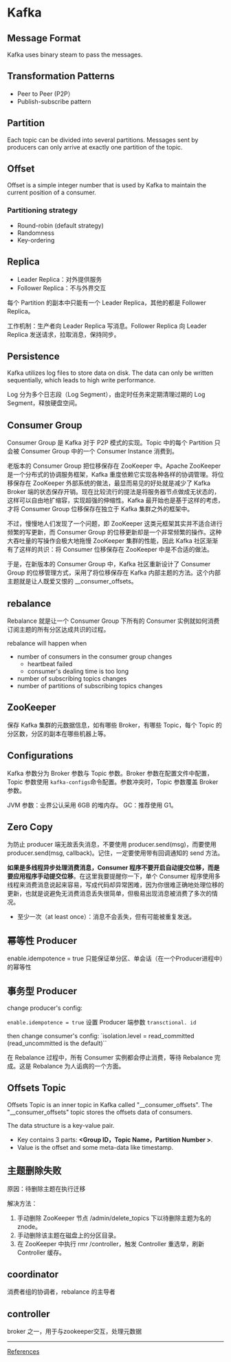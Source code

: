  # Kafka 

## Message Format

Kafka uses binary steam to pass the messages.

## Transformation Patterns

- Peer to Peer (P2P）
- Publish-subscribe pattern

## Partition

Each topic can be divided into several partitions. Messages sent by producers can only arrive at exactly one partition of the topic.

## Offset

Offset is a simple integer number that is used by Kafka to maintain the current position of a consumer.

### Partitioning strategy

- Round-robin (default strategy)
- Randomness
- Key-ordering

## Replica

- Leader Replica：对外提供服务
- Follower Replica：不与外界交互

每个 Partition 的副本中只能有一个 Leader Replica，其他的都是 Follower Replica。

工作机制：生产者向 Leader Replica 写消息。Follower Replica 向 Leader Replica 发送请求，拉取消息，保持同步。

## Persistence

Kafka utilizes log files to store data on disk. The data can only be written sequentially, which leads to high write performance.

Log 分为多个日志段（Log Segment），由定时任务来定期清理过期的 Log Segment，释放硬盘空间。

## Consumer Group

Consumer Group 是 Kafka 对于 P2P 模式的实现。Topic 中的每个 Partition 只会被 Consumer Group 中的一个 Consumer Instance 消费到。

老版本的 Consumer Group 把位移保存在 ZooKeeper 中。Apache ZooKeeper 是一个分布式的协调服务框架，Kafka 重度依赖它实现各种各样的协调管理。将位移保存在 ZooKeeper 外部系统的做法，最显而易见的好处就是减少了 Kafka Broker 端的状态保存开销。现在比较流行的提法是将服务器节点做成无状态的，这样可以自由地扩缩容，实现超强的伸缩性。Kafka 最开始也是基于这样的考虑，才将 Consumer Group 位移保存在独立于 Kafka 集群之外的框架中。

不过，慢慢地人们发现了一个问题，即 ZooKeeper 这类元框架其实并不适合进行频繁的写更新，而 Consumer Group 的位移更新却是一个非常频繁的操作。这种大吞吐量的写操作会极大地拖慢 ZooKeeper 集群的性能，因此 Kafka 社区渐渐有了这样的共识：将 Consumer 位移保存在 ZooKeeper 中是不合适的做法。

于是，在新版本的 Consumer Group 中，Kafka 社区重新设计了 Consumer Group 的位移管理方式，采用了将位移保存在 Kafka 内部主题的方法。这个内部主题就是让人既爱又恨的 __consumer_offsets。

## rebalance 

Rebalance 就是让一个 Consumer Group 下所有的 Consumer 实例就如何消费订阅主题的所有分区达成共识的过程。

rebalance will happen when
- number of consumers in the consumer group changes
    - heartbeat failed
    - consumer's dealing time is too long
- number of subscribing topics  changes
- number of partitions of subscribing topics changes

## ZooKeeper

保存 Kafka 集群的元数据信息，如有哪些 Broker，有哪些 Topic，每个 Topic 的分区数，分区的副本在哪些机器上等。

## Configurations

Kafka 参数分为 Broker 参数与 Topic 参数。Broker 参数在配置文件中配置，Topic 参数使用 `kafka-configs`命令配置。参数冲突时，Topic 参数覆盖 Broker 参数。

JVM 参数：业界公认采用 6GB 的堆内存。
GC：推荐使用 G1。

## Zero Copy



为防止 producer 端无故丢失消息，不要使用 producer.send(msg)，而要使用 producer.send(msg, callback)。记住，一定要使用带有回调通知的 send 方法。

**如果是多线程异步处理消费消息，Consumer 程序不要开启自动提交位移，而是要应用程序手动提交位移**。在这里我要提醒你一下，单个 Consumer 程序使用多线程来消费消息说起来容易，写成代码却异常困难，因为你很难正确地处理位移的更新，也就是说避免无消费消息丢失很简单，但极易出现消息被消费了多次的情况。

-   至少一次（at least once）：消息不会丢失，但有可能被重复发送。

## 幂等性 Producer

enable.idempotence = true
只能保证单分区、单会话（在一个Producer进程中）的幂等性

## 事务型 Producer

change producer's config:

`enable.idempotence = true`
设置 Producer 端参数 `transctional. id`

then change consumer's config:
`isolation.level = read_committed (read_uncommitted is the default)``


在 Rebalance 过程中，所有 Consumer 实例都会停止消费，等待 Rebalance 完成。这是 Rebalance 为人诟病的一个方面。

## Offsets Topic

Offsets Topic is an inner topic in Kafka called "\__consumer_offsets". The "\__consumer_offsets" topic stores the offsets data of consumers. 

The data structure is a key-value pair. 
- Key contains 3 parts: **<Group ID，Topic Name，Partition Number >**.
- Value is the offset and some meta-data like timestamp.

## 主题删除失败

原因：待删除主题在执行迁移

解决方法：
1. 手动删除 ZooKeeper 节点 /admin/delete_topics 下以待删除主题为名的 znode。
2.  手动删除该主题在磁盘上的分区目录。
3. 在 ZooKeeper 中执行 rmr /controller，触发 Controller 重选举，刷新 Controller 缓存。

## coordinator

消费者组的协调者，rebalance 的主导者

## controller

broker 之一，用于与zookeeper交互，处理元数据

---

[References](https://learn.lianglianglee.com/%E4%B8%93%E6%A0%8F/Kafka%E6%A0%B8%E5%BF%83%E6%8A%80%E6%9C%AF%E4%B8%8E%E5%AE%9E%E6%88%98/00%20%E5%BC%80%E7%AF%87%E8%AF%8D%20%20%E4%B8%BA%E4%BB%80%E4%B9%88%E8%A6%81%E5%AD%A6%E4%B9%A0Kafka%EF%BC%9F.md)

